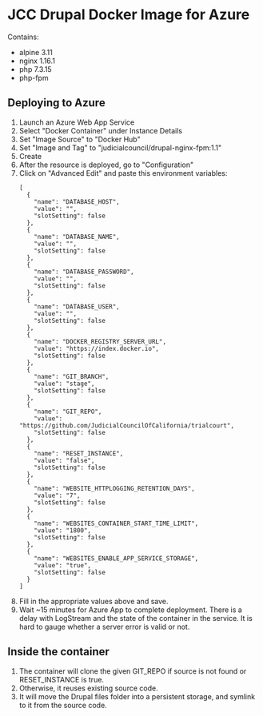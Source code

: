# JCC Drupal Docker Image for Azure

Contains:
* alpine 3.11
* nginx 1.16.1
* php 7.3.15
* php-fpm

## Deploying to Azure

1. Launch an Azure Web App Service
2. Select "Docker Container" under Instance Details
3. Set "Image Source" to "Docker Hub"
4. Set "Image and Tag" to "judicialcouncil/drupal-nginx-fpm:1.1"
5. Create
6. After the resource is deployed, go to "Configuration"
7. Click on "Advanced Edit" and paste this environment variables:
    ```
    [
      {
        "name": "DATABASE_HOST",
        "value": "",
        "slotSetting": false
      },
      {
        "name": "DATABASE_NAME",
        "value": "",
        "slotSetting": false
      },
      {
        "name": "DATABASE_PASSWORD",
        "value": "",
        "slotSetting": false
      },
      {
        "name": "DATABASE_USER",
        "value": "",
        "slotSetting": false
      },
      {
        "name": "DOCKER_REGISTRY_SERVER_URL",
        "value": "https://index.docker.io",
        "slotSetting": false
      },
      {
        "name": "GIT_BRANCH",
        "value": "stage",
        "slotSetting": false
      },
      {
        "name": "GIT_REPO",
        "value": "https://github.com/JudicialCouncilOfCalifornia/trialcourt",
        "slotSetting": false
      },
      {
        "name": "RESET_INSTANCE",
        "value": "false",
        "slotSetting": false
      },
      {
        "name": "WEBSITE_HTTPLOGGING_RETENTION_DAYS",
        "value": "7",
        "slotSetting": false
      },
      {
        "name": "WEBSITES_CONTAINER_START_TIME_LIMIT",
        "value": "1800",
        "slotSetting": false
      },
      {
        "name": "WEBSITES_ENABLE_APP_SERVICE_STORAGE",
        "value": "true",
        "slotSetting": false
      }
    ]
    ```
8. Fill in the appropriate values above and save.
9. Wait ~15 minutes for Azure App to complete deployment.  There is a delay with LogStream and the state of the container in the service.  It is hard to gauge whether a server error is valid or not.

## Inside the container

1. The container will clone the given GIT_REPO if source is not found or RESET_INSTANCE is true.
2. Otherwise, it reuses existing source code.
3. It will move the Drupal files folder into a persistent storage, and symlink to it from the source code.